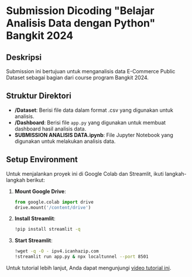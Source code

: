 # Submission Dicoding "Belajar Analisis Data dengan Python" Bangkit 2024

## Deskripsi

Submission ini bertujuan untuk menganalisis data E-Commerce Public Dataset sebagai bagian dari course program Bangkit 2024.

## Struktur Direktori

- **/Dataset**: Berisi file data dalam format .csv yang digunakan untuk analisis.
- **/Dashboard**: Berisi file `app.py` yang digunakan untuk membuat dashboard hasil analisis data.
- **SUBMISSION ANALISIS DATA.ipynb**: File Jupyter Notebook yang digunakan untuk melakukan analisis data.

## Setup Environment

Untuk menjalankan proyek ini di Google Colab dan Streamlit, ikuti langkah-langkah berikut:

1. **Mount Google Drive**:
    ```python
    from google.colab import drive
    drive.mount('/content/drive')
    ```

2. **Install Streamlit**:
    ```bash
    !pip install streamlit -q
    ```

3. **Start Streamlit**:
    ```bash
    !wget -q -O - ipv4.icanhazip.com
    !streamlit run app.py & npx localtunnel --port 8501
    ```

Untuk tutorial lebih lanjut, Anda dapat mengunjungi [video tutorial ini](https://youtu.be/ZZsyxIWdCko?si=kesEvi7940SQK2xq).
